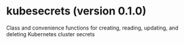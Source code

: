 # kubesecrets (version 0.1.0) #
Class and convenience functions for creating, reading, updating, and deleting Kubernetes cluster secrets
